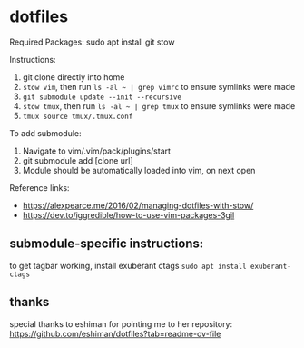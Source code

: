 # dotfiles

Required Packages:
sudo apt install git stow

Instructions:
1) git clone directly into home
2) `stow vim`, then run `ls -al ~ | grep vimrc` to ensure symlinks were made
3) `git submodule update --init --recursive`
4) `stow tmux`, then run `ls -al ~ | grep tmux` to ensure symlinks were made
5) `tmux source tmux/.tmux.conf` 

To add submodule:
1) Navigate to vim/.vim/pack/plugins/start
2) git submodule add [clone url]
3) Module should be automatically loaded into vim, on next open

Reference links:
* https://alexpearce.me/2016/02/managing-dotfiles-with-stow/
* https://dev.to/iggredible/how-to-use-vim-packages-3gil

## submodule-specific instructions:
to get tagbar working, install exuberant ctags
`sudo apt install exuberant-ctags`

## thanks
special thanks to eshiman for pointing me to her repository: https://github.com/eshiman/dotfiles?tab=readme-ov-file
